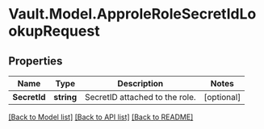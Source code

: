 # Vault.Model.ApproleRoleSecretIdLookupRequest

## Properties

Name | Type | Description | Notes
------------ | ------------- | ------------- | -------------
**SecretId** | **string** | SecretID attached to the role. | [optional] 

[[Back to Model list]](../README.md#documentation-for-models) [[Back to API list]](../README.md#documentation-for-api-endpoints) [[Back to README]](../README.md)

